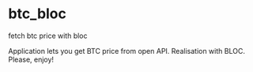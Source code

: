 # btc_bloc
 fetch btc price with bloc

 Application lets you get BTC price from open API. 
 Realisation with BLOC.
 Please, enjoy!
